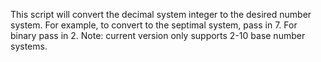 This script will convert the decimal system integer to the desired number
system. For example, to convert to the septimal system, pass in 7. For binary pass
in 2. Note: current version only supports 2-10 base number systems.
